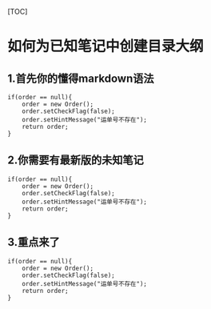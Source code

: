 [TOC]
# 如何为已知笔记中创建目录大纲
## 1.首先你的懂得markdown语法
    if(order == null){
		order = new Order();
		order.setCheckFlag(false);
		order.setHintMessage("运单号不存在");	
		return order;
	}
## 2.你需要有最新版的未知笔记
    if(order == null){
		order = new Order();
		order.setCheckFlag(false);
		order.setHintMessage("运单号不存在");	
		return order;
	}
## 3.重点来了
    if(order == null){
		order = new Order();
		order.setCheckFlag(false);
		order.setHintMessage("运单号不存在");	
		return order;
	}